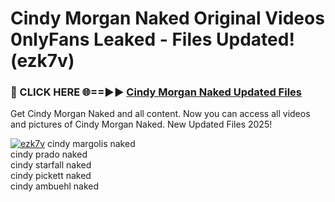 # Cindy Morgan Naked Original Videos 0nlyFans Leaked - Files Updated! (ezk7v)

<h3>🔴 CLICK HERE 🌐==►► <a href="https://tinyurl.com/up5wt9bj" rel="nofollow">Cindy Morgan Naked Updated Files</a></h3>

Get Cindy Morgan Naked and all content. Now you can access all videos and pictures of Cindy Morgan Naked. New Updated Files 2025!

[![ezk7v](https://i.imgur.com/ABiUzMV.gif)](https://tinyurl.com/up5wt9bj)
cindy margolis naked<br>
cindy prado naked<br>
cindy starfall naked<br>
cindy pickett naked<br>
cindy ambuehl naked